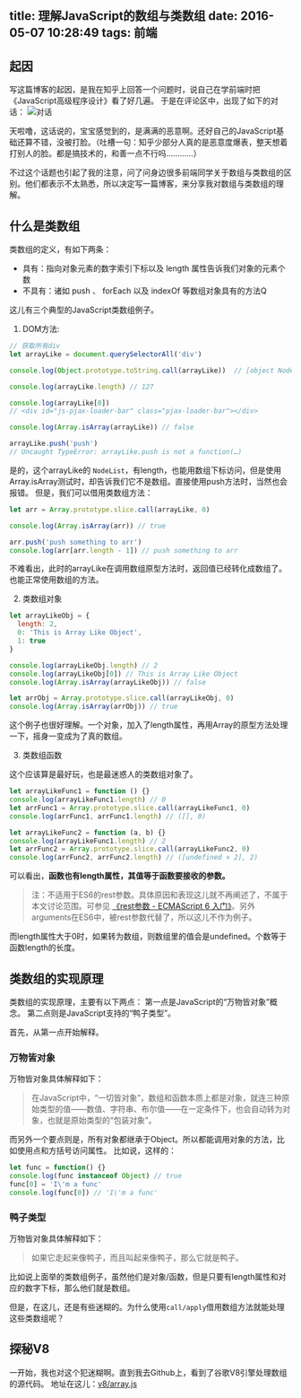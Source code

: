 title: 理解JavaScript的数组与类数组
date: 2016-05-07 10:28:49
tags: 前端
---
## 起因
写这篇博客的起因，是我在知乎上回答一个问题时，说自己在学前端时把《JavaScript高级程序设计》看了好几遍。
于是在评论区中，出现了如下的对话：
![对话](http://7xoxxe.com1.z0.glb.clouddn.com/array3.png)

天啦噜，这话说的，宝宝感觉到的，是满满的恶意啊。还好自己的JavaScript基础还算不错，没被打脸。（吐槽一句：知乎少部分人真的是恶意度爆表，整天想着打别人的脸。都是搞技术的，和善一点不行吗…………）

不过这个话题也引起了我的注意，问了问身边很多前端同学关于数组与类数组的区别。他们都表示不太熟悉，所以决定写一篇博客，来分享我对数组与类数组的理解。

## 什么是类数组
类数组的定义，有如下两条：
  
* 具有：指向对象元素的数字索引下标以及 length 属性告诉我们对象的元素个数
* 不具有：诸如 push 、 forEach 以及 indexOf 等数组对象具有的方法Q

这儿有三个典型的JavaScript类数组例子。

1. DOM方法:

```javascript
// 获取所有div
let arrayLike = document.querySelectorAll('div')

console.log(Object.prototype.toString.call(arrayLike))  // [object NodeList]

console.log(arrayLike.length) // 127

console.log(arrayLike[0]) 
// <div id="js-pjax-loader-bar" class="pjax-loader-bar"></div>

console.log(Array.isArray(arrayLike)) // false

arrayLike.push('push') 
// Uncaught TypeError: arrayLike.push is not a function(…)
```
是的，这个arrayLike的 `NodeList`，有length，也能用数组下标访问，但是使用Array.isArray测试时，却告诉我们它不是数组。直接使用push方法时，当然也会报错。
但是，我们可以借用类数组方法：

```javascript
let arr = Array.prototype.slice.call(arrayLike, 0)

console.log(Array.isArray(arr)) // true

arr.push('push something to arr')
console.log(arr[arr.length - 1]) // push something to arr
```
不难看出，此时的arrayLike在调用数组原型方法时，返回值已经转化成数组了。也能正常使用数组的方法。

2. 类数组对象

```javascript
let arrayLikeObj = {
  length: 2,
  0: 'This is Array Like Object',
  1: true
}

console.log(arrayLikeObj.length) // 2
console.log(arrayLikeObj[0]) // This is Array Like Object
console.log(Array.isArray(arrayLikeObj)) // false

let arrObj = Array.prototype.slice.call(arrayLikeObj, 0)
console.log(Array.isArray(arrObj)) // true
```

这个例子也很好理解。一个对象，加入了length属性，再用Array的原型方法处理一下，摇身一变成为了真的数组。

3. 类数组函数

这个应该算是最好玩，也是最迷惑人的类数组对象了。

```javascript
let arrayLikeFunc1 = function () {}
console.log(arrayLikeFunc1.length) // 0
let arrFunc1 = Array.prototype.slice.call(arrayLikeFunc1, 0)
console.log(arrFunc1, arrFunc1.length) // ([], 0)

let arrayLikeFunc2 = function (a, b) {}
console.log(arrayLikeFunc1.length) // 2
let arrFunc2 = Array.prototype.slice.call(arrayLikeFunc2, 0)
console.log(arrFunc2, arrFunc2.length) // ([undefined × 2], 2)
```

可以看出，**函数也有length属性，其值等于函数要接收的参数。**
> 注：不适用于ES6的rest参数。具体原因和表现这儿就不再阐述了，不属于本文讨论范围。可参见 [《rest参数 - ECMAScript 6 入门》](http://es6.ruanyifeng.com/#docs/function#rest参数)。另外arguments在ES6中，被rest参数代替了，所以这儿不作为例子。

而length属性大于0时，如果转为数组，则数组里的值会是undefined。个数等于函数length的长度。

## 类数组的实现原理
类数组的实现原理，主要有以下两点：
第一点是JavaScript的“万物皆对象”概念。
第二点则是JavaScript支持的“鸭子类型”。

首先，从第一点开始解释。

### 万物皆对象
万物皆对象具体解释如下：
> 在JavaScript中，“一切皆对象”，数组和函数本质上都是对象，就连三种原始类型的值——数值、字符串、布尔值——在一定条件下，也会自动转为对象，也就是原始类型的“包装对象”。

而另外一个要点则是，所有对象都继承于Object。所以都能调用对象的方法，比如使用点和方括号访问属性。
比如说，这样的：

```javascript
let func = function() {}
console.log(func instanceof Object) // true
func[0] = 'I\'m a func'
console.log(func[0]) // 'I\'m a func'
```

### 鸭子类型
万物皆对象具体解释如下：
> 如果它走起来像鸭子，而且叫起来像鸭子，那么它就是鸭子。

比如说上面举的类数组例子，虽然他们是对象/函数，但是只要有length属性和对应的数字下标，那么他们就是数组。

但是，在这儿，还是有些迷糊的。为什么使用`call/apply`借用数组方法就能处理这些类数组呢？

## 探秘V8
一开始，我也对这个犯迷糊啊。直到我去Github上，看到了谷歌V8引擎处理数组的源代码。
地址在这儿：[v8/array.js](https://github.com/v8/v8/blob/master/src/js/array.js)
